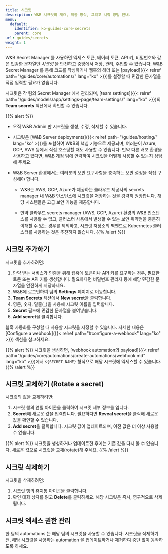 ```yaml
---
title: 시크릿
description: W&B 시크릿의 개요, 작동 방식, 그리고 시작 방법 안내.
menu:
  default:
    identifier: ko-guides-core-secrets
    parent: core
url: guides/secrets
weight: 1
---
```


W&B Secret Manager 를 사용하면 엑세스 토큰, 베어러 토큰, API 키, 비밀번호와 같은 민감한 문자열인 _시크릿_ 을 안전하고 중앙에서 저장, 관리, 주입할 수 있습니다. W&B Secret Manager 를 통해 코드를 작성하거나 웹훅의 헤더 또는 [payload]({{< relref path="/guides/core/automations/" lang="ko" >}})를 설정할 때 민감한 문자열을 직접 입력할 필요가 없습니다.

시크릿은 각 팀의 Secret Manager 에서 관리되며, [team settings]({{< relref path="/guides/models/app/settings-page/team-settings/" lang="ko" >}})의 **Team secrets** 섹션에서 확인할 수 있습니다.

{{% alert %}}
* 오직 W&B Admin 만 시크릿을 생성, 수정, 삭제할 수 있습니다.
* 시크릿은 [W&B Server deployments]({{< relref path="/guides/hosting/" lang="ko" >}})를 포함하여 W&B의 핵심 기능으로 제공되며, 여러분이 Azure, GCP, AWS 등에서 직접 호스팅할 때도 사용할 수 있습니다. 만약 다른 배포 환경을 사용하고 있다면, W&B 계정 팀에 연락하여 시크릿을 어떻게 사용할 수 있는지 상담해 주세요.
* W&B Server 환경에서는 여러분의 보안 요구사항을 충족하는 보안 설정을 직접 구성해야 합니다.

  - W&B는 AWS, GCP, Azure가 제공하는 클라우드 제공사의 secrets manager 내 W&B 인스턴스에 시크릿을 저장하는 것을 강력히 권장합니다. 해당 시스템들은 고급 보안 기능을 제공합니다.

  - 만약 클라우드 secrets manager (AWS, GCP, Azure) 환경의 W&B 인스턴스를 사용할 수 없고, 클러스터 사용에서 발생할 수 있는 보안 취약점을 충분히 이해할 수 있는 경우를 제외하고, 시크릿 저장소의 백엔드로 Kubernetes 클러스터를 사용하는 것은 추천하지 않습니다.
{{% /alert %}}

## 시크릿 추가하기
시크릿을 추가하려면:

1. 만약 받는 서비스가 인증을 위해 웹훅에 토큰이나 API 키를 요구하는 경우, 필요한 토큰 또는 API 키를 생성합니다. 필요하다면 비밀번호 관리자 등에 해당 민감한 문자열을 안전하게 저장하세요.
1. W&B에 로그인하여 팀의 **Settings** 페이지로 이동합니다.
1. **Team Secrets** 섹션에서 **New secret**을 클릭합니다.
1. 영문, 숫자, 밑줄(`_`)을 사용해 시크릿 이름을 입력합니다.
1. **Secret** 필드에 민감한 문자열을 붙여넣습니다.
1. **Add secret**을 클릭합니다.

웹훅 자동화를 구성할 때 사용할 시크릿을 지정할 수 있습니다. 자세한 내용은 [Configure a webhook]({{< relref path="#configure-a-webhook" lang="ko" >}}) 섹션을 참고하세요.

{{% alert %}}
시크릿을 생성하면, [webhook automation의 payload]({{< relref path="/guides/core/automations/create-automations/webhook.md" lang="ko" >}})에서 `${SECRET_NAME}` 형식으로 해당 시크릿에 엑세스할 수 있습니다.
{{% /alert %}}

## 시크릿 교체하기 (Rotate a secret)
시크릿의 값을 교체하려면:
1. 시크릿 행의 연필 아이콘을 클릭하여 시크릿 세부 정보를 엽니다.
1. **Secret**에 새로운 값을 입력합니다. 필요하다면 **Reveal secret**을 클릭해 새로운 값을 확인할 수 있습니다.
1. **Add secret**을 클릭합니다. 시크릿 값이 업데이트되며, 이전 값은 더 이상 사용할 수 없습니다.

{{% alert %}}
시크릿을 생성하거나 업데이트한 후에는 기존 값을 다시 볼 수 없습니다. 새로운 값으로 시크릿을 교체(rotate)해 주세요.
{{% /alert %}}

## 시크릿 삭제하기
시크릿을 삭제하려면:
1. 시크릿 행의 휴지통 아이콘을 클릭합니다.
1. 확인 대화 상자를 읽고 **Delete**를 클릭하세요. 해당 시크릿은 즉시, 영구적으로 삭제됩니다.

## 시크릿 엑세스 권한 관리
한 팀의 automations 는 해당 팀의 시크릿을 사용할 수 있습니다. 시크릿을 삭제하기 전, 해당 시크릿을 사용하는 automation 을 업데이트하거나 제거하여 중단 없이 동작하도록 하세요.